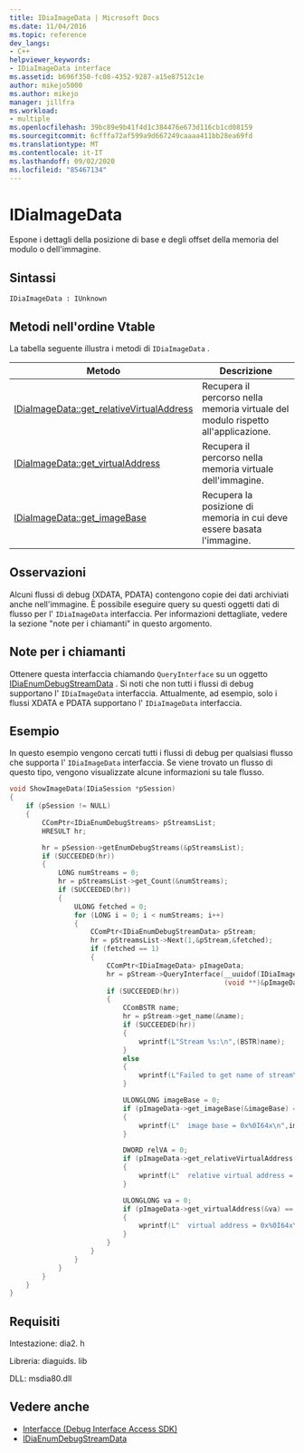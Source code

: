 ```yaml
---
title: IDiaImageData | Microsoft Docs
ms.date: 11/04/2016
ms.topic: reference
dev_langs:
- C++
helpviewer_keywords:
- IDiaImageData interface
ms.assetid: b696f350-fc08-4352-9287-a15e87512c1e
author: mikejo5000
ms.author: mikejo
manager: jillfra
ms.workload:
- multiple
ms.openlocfilehash: 39bc89e9b41f4d1c384476e673d116cb1cd08159
ms.sourcegitcommit: 6cfffa72af599a9d667249caaaa411bb28ea69fd
ms.translationtype: MT
ms.contentlocale: it-IT
ms.lasthandoff: 09/02/2020
ms.locfileid: "85467134"
---
```

# <a name="idiaimagedata"></a>IDiaImageData
Espone i dettagli della posizione di base e degli offset della memoria del modulo o dell'immagine.

## <a name="syntax"></a>Sintassi

```
IDiaImageData : IUnknown
```

## <a name="methods-in-vtable-order"></a>Metodi nell'ordine Vtable
La tabella seguente illustra i metodi di `IDiaImageData` .

|Metodo|Descrizione|
|------------|-----------------|
|[IDiaImageData::get_relativeVirtualAddress](../../debugger/debug-interface-access/idiaimagedata-get-relativevirtualaddress.md)|Recupera il percorso nella memoria virtuale del modulo rispetto all'applicazione.|
|[IDiaImageData::get_virtualAddress](../../debugger/debug-interface-access/idiaimagedata-get-virtualaddress.md)|Recupera il percorso nella memoria virtuale dell'immagine.|
|[IDiaImageData::get_imageBase](../../debugger/debug-interface-access/idiaimagedata-get-imagebase.md)|Recupera la posizione di memoria in cui deve essere basata l'immagine.|

## <a name="remarks"></a>Osservazioni
Alcuni flussi di debug (XDATA, PDATA) contengono copie dei dati archiviati anche nell'immagine. È possibile eseguire query su questi oggetti dati di flusso per l' `IDiaImageData` interfaccia. Per informazioni dettagliate, vedere la sezione "note per i chiamanti" in questo argomento.

## <a name="notes-for-callers"></a>Note per i chiamanti
Ottenere questa interfaccia chiamando `QueryInterface` su un oggetto [IDiaEnumDebugStreamData](../../debugger/debug-interface-access/idiaenumdebugstreamdata.md) . Si noti che non tutti i flussi di debug supportano l' `IDiaImageData` interfaccia. Attualmente, ad esempio, solo i flussi XDATA e PDATA supportano l' `IDiaImageData` interfaccia.

## <a name="example"></a>Esempio
In questo esempio vengono cercati tutti i flussi di debug per qualsiasi flusso che supporta l' `IDiaImageData` interfaccia. Se viene trovato un flusso di questo tipo, vengono visualizzate alcune informazioni su tale flusso.

```C++
void ShowImageData(IDiaSession *pSession)
{
    if (pSession != NULL)
    {
        CComPtr<IDiaEnumDebugStreams> pStreamsList;
        HRESULT hr;

        hr = pSession->getEnumDebugStreams(&pStreamsList);
        if (SUCCEEDED(hr))
        {
            LONG numStreams = 0;
            hr = pStreamsList->get_Count(&numStreams);
            if (SUCCEEDED(hr))
            {
                ULONG fetched = 0;
                for (LONG i = 0; i < numStreams; i++)
                {
                    CComPtr<IDiaEnumDebugStreamData> pStream;
                    hr = pStreamsList->Next(1,&pStream,&fetched);
                    if (fetched == 1)
                    {
                        CComPtr<IDiaImageData> pImageData;
                        hr = pStream->QueryInterface(__uuidof(IDiaImageData),
                                                     (void **)&pImageData);
                        if (SUCCEEDED(hr))
                        {
                            CComBSTR name;
                            hr = pStream->get_name(&name);
                            if (SUCCEEDED(hr))
                            {
                                wprintf(L"Stream %s:\n",(BSTR)name);
                            }
                            else
                            {
                                wprintf(L"Failed to get name of stream\n");
                            }

                            ULONGLONG imageBase = 0;
                            if (pImageData->get_imageBase(&imageBase) == S_OK)
                            {
                                wprintf(L"  image base = 0x%0I64x\n",imageBase);
                            }

                            DWORD relVA = 0;
                            if (pImageData->get_relativeVirtualAddress(&relVA) == S_OK)
                            {
                                wprintf(L"  relative virtual address = 0x%08lx\n",relVA);
                            }

                            ULONGLONG va = 0;
                            if (pImageData->get_virtualAddress(&va) == S_OK)
                            {
                                wprintf(L"  virtual address = 0x%0I64x\n", va);
                            }
                        }
                    }
                }
            }
        }
    }
}
```

## <a name="requirements"></a>Requisiti
Intestazione: dia2. h

Libreria: diaguids. lib

DLL: msdia80.dll

## <a name="see-also"></a>Vedere anche
- [Interfacce (Debug Interface Access SDK)](../../debugger/debug-interface-access/interfaces-debug-interface-access-sdk.md)
- [IDiaEnumDebugStreamData](../../debugger/debug-interface-access/idiaenumdebugstreamdata.md)
